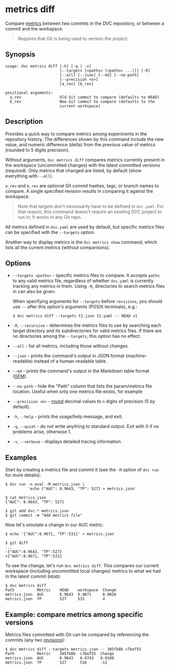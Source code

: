 # metrics diff

Compare [metrics](/doc/command-reference/metrics) between two commits in the
<abbr>DVC repository</abbr>, or between a commit and the <abbr>workspace</abbr>.

> Requires that Git is being used to version the project.

## Synopsis

```usage
usage: dvc metrics diff [-h] [-q | -v]
                        [--targets [<paths> [<paths> ...]]] [-R]
                        [--all] [--json] [--md] [--no-path]
                        [--precision <n>]
                        [a_rev] [b_rev]

positional arguments:
  a_rev                 Old Git commit to compare (defaults to HEAD)
  b_rev                 New Git commit to compare (defaults to the
                        current workspace)
```

## Description

Provides a quick way to compare metrics among experiments in the repository
history. The differences shown by this command include the new value, and
numeric difference (delta) from the previous value of metrics (rounded to 5
digits precision).

Without arguments, `dvc metrics diff` compares metrics currently present in the
<abbr>workspace</abbr> (uncommitted changes) with the latest committed versions
(required). Only metrics that changed are listed, by default (show everything
with `--all`).

`a_rev` and `b_rev` are optional Git commit hashes, tags, or branch names to
compare. A single specified revision results in comparing it against the
workspace.

> Note that targets don't necessarily have to be defined in `dvc.yaml`. For that
> reason, this command doesn't require an existing DVC project to run in; It
> works in any Git repo.

All metrics defined in `dvc.yaml` are used by default, but specific metrics
files can be specified with the `--targets` option.

Another way to display metrics is the `dvc metrics show` command, which lists
all the current metrics (without comparisons).

## Options

- `--targets <paths>` - specific metrics files to compare. It accepts `paths` to
  any valid metrics file, regardless of whether `dvc.yaml` is currently tracking
  any metrics in them. Using `-R`, directories to search metrics files in can
  also be given.

  When specifying arguments for `--targets` before `revisions`, you should use
  `--` after this option's arguments (POSIX terminals), e.g.:

  ```dvc
  $ dvc metrics diff --targets t1.json t2.yaml -- HEAD v1
  ```

- `-R`, `--recursive` - determines the metrics files to use by searching each
  target directory and its subdirectories for valid metrics files. If there are
  no directories among the `--targets`, this option has no effect.

- `--all` - list all metrics, including those without changes.

- `--json` - prints the command's output in JSON format (machine-readable)
  instead of a human-readable table.

- `--md` - prints the command's output in the Markdown table format
  ([GFM](https://github.github.com/gfm/#tables-extension-)).

- `--no-path` - hide the "Path" column that lists the param/metrics file
  location. Useful when only one metrics file exists, for example

- `--precision <n>` -
  [round](https://docs.python.org/3/library/functions.html#round) decimal values
  to `n` digits of precision (5 by default).

- `-h`, `--help` - prints the usage/help message, and exit.

- `-q`, `--quiet` - do not write anything to standard output. Exit with 0 if no
  problems arise, otherwise 1.

- `-v`, `--verbose` - displays detailed tracing information.

## Examples

Start by creating a metrics file and commit it (see the `-M` option of `dvc run`
for more details):

```dvc
$ dvc run -n eval -M metrics.json \
          'echo {"AUC": 0.9643, "TP": 527} > metrics.json'

$ cat metrics.json
{"AUC": 0.9643, "TP": 527}

$ git add dvc.* metrics.json
$ git commit -m "Add metrics file"
```

Now let's simulate a change in our AUC metric:

```dvc
$ echo '{"AUC":0.9671, "TP":531}' > metrics.json

$ git diff
...
-{"AUC":0.9643, "TP":527}
+{"AUC":0.9671, "TP":531}
```

To see the change, let's run `dvc metrics diff`. This compares our current
<abbr>workspace</abbr> (including uncommitted local changes) metrics to what we
had in the latest commit (`HEAD`):

```dvc
$ dvc metrics diff
Path          Metric    HEAD    workspace  Change
metrics.json  AUC       0.9643  0.9671     0.0028
metrics.json  TP        527     531        4
```

## Example: compare metrics among specific versions

Metrics files committed with Git can be compared by referencing the commits (any
two [revisions](https://git-scm.com/docs/revisions)):

```dvc
$ dvc metrics diff --targets metrics.json -- 305fb8b c7bef55
Path          Metric    305fb8b  c7bef55  Change
metrics.json  AUC       0.9643   0.9743   0.0100
metrics.json  TP        527      516      -11
```

